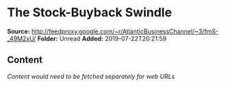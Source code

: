 # The Stock-Buyback Swindle

**Source:** http://feedproxy.google.com/~r/AtlanticBusinessChannel/~3/fmS-_49M2xU/
**Folder:** Unread
**Added:** 2019-07-22T20:21:59




## Content
*Content would need to be fetched separately for web URLs*
